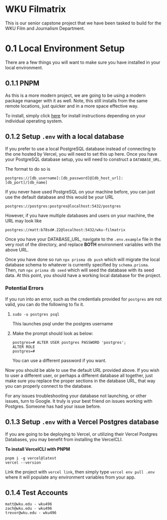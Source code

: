 # WKU Filmatrix

This is our senior capstone project that we have been tasked to build for the WKU Film and Journalism Department. 

# 0.1 Local Environment Setup

There are a few things you will want to make sure you have installed in your local environment.

## 0.1.1 PNPM

As this is a more modern project, we are going to be using a modern package manager with it as well. Note, this still installs from the same remote locations, just quicker and in a more space effective way. 

To install, simply click [here](https://pnpm.io/installation) for install instructions depending on your individual operating system.

## 0.1.2 Setup `.env` with a local database

If you prefer to use a local PostgreSQL database instead of connecting to the one hosted by Vercel, you will need to set this up here. Once you have your PostgreSQL database setup, you will need to construct a `DATABASE_URL`.

The format to do so is
```
postgres://[db_username]:[db_password]@[db_host_url]:[db_port]/[db_name]
```

If you never have used PostgreSQL on your machine before, you can just use the default database and this would be your URL

```
postgres://postgres:postgres@localhost:5432/postgres
```

However, if you have multiple databases and users on your machine, the URL may look like

```
postgres://matt:b78sd#.22@localhost:5432/wku-filmatrix
```

Once you have your DATABASE_URL, navigate to the `.env.example` file in the very root of the directory, and replace **BOTH** environment variables with the above URL. 

Once you have done so run `npx prisma db push` which will migrate the local database schema to whatever is currently specified by `schema.prisma`. Then, run `npx prisma db seed` which will seed the database with its seed data. At this point, you should have a working local database for the project. 

### Potential Errors

If you run into an error, such as the credentials provided for `postgres` are not valid, you can do the following to fix it.

1. `sudo -u postgres psql`

    This launches psql under the postgres username

2. Make the prompt should look as below:

    ```
    postgres=# ALTER USER postgres PASSWORD 'postgres';
    ALTER ROLE
    postgres=# 
    ```

    You can use a different password if you want.

Now you should be able to use the default URL provided above. If you wish to user a different user, or perhaps a different database all together, just make sure you replace the proper sections in the database URL, that way you can properly connect to the database. 

For any issues troubleshooting your database not launching, or other issues, turn to Google. It truly is your best friend on issues working with Postgres. Someone has had your issue before.

## 0.1.3 Setup `.env` with a Vercel Postgres database

If you are going to be deploying to Vercel, or utilizing their Vercel Postgres Databases, you may benefit from installing the VercelCLI. 

**To install VercelCLI with PNPM**
```
pnpm i -g vercel@latest
vercel --version
```
Link the project with `vercel link`, then simply type `vercel env pull .env` where it will populate any environment variables from your app.

## 0.1.4 Test Accounts

```
matt@wku.edu - wku496
zach@wku.edu - wku496
trevor@wku.edu - wku496
```